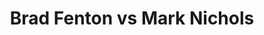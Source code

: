 ---
title: Brad Fenton vs Mark Nichols
player1:
  name: Fenton, Brad
  percent: 87
  wins: 1
  losses: 1
player2:
  name: Nichols, Mark
  percent: 88
  wins: 1
  losses: 1
games:
- player1:
    team: BC
    position: Lead
    percent: 89
    win: 0
    loss: 1
  player2:
    team: NL
    position: Third
    percent: 86
    win: 1
    loss: 0
  event: Brier
  year: 2004
  draw: Round Robin(13)
  score: NL 8 - BC 1
- player1:
    team: BC
    position: Lead
    percent: 85
    win: 1
    loss: 0
  player2:
    team: NL
    position: Third
    percent: 90
    win: 0
    loss: 1
  event: Brier
  year: 2004
  draw: Page 3-4(20)
  score: NL 5 - BC 7
- player1:
    team: PCH
    position: Lead
    percent: 80
    win: 0
    loss: 1
  player2:
    team: GUS
    position: Third
    percent: 81
    win: 1
    loss: 0
  event: Trials (Men)
  year: 2005
  draw: Round Robin(14)
  score: PCH 6 - GUS 7
---